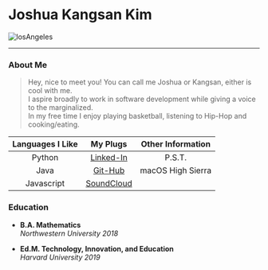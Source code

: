 # Joshua Kangsan Kim

![losAngeles](https://odis.homeaway.com/odis/destination/2b4108ba-cbdb-4505-8950-57b997042ef9.hw1.jpg)

---

### About Me
> Hey, nice to meet you!  You can call me Joshua or Kangsan, either is cool with me.  
> I aspire broadly to work in software development while giving a voice to the marginalized.  
> In my free time I enjoy playing basketball, listening to Hip-Hop and cooking/eating.

| Languages I Like | My Plugs | Other Information |
|:-:|:-:|:-:|
| Python |[Linked-In](https://www.linkedin.com/in/kimkangsan/) | P.S.T. |
| Java | [Git-Hub](https://github.com/jimkosh) | macOS High Sierra |
| Javascript| [SoundCloud](https://soundcloud.com/kangsanoise) | |

### Education 
* __B.A. Mathematics__  
_Northwestern University 2018_  

* __Ed.M. Technology, Innovation, and Education__  
_Harvard University 2019_  
